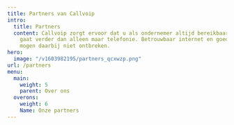 ```yaml
---
title: Partners van Callvoip
intro:
  title: Partners
  content: Callvoip zorgt ervoor dat u als ondernemer altijd bereikbaar bent, dat
    gaat verder dan alleen maar telefonie. Betrouwbaar internet en goede apparatuur
    mogen daarbij niet ontbreken.
hero:
  image: "/v1603982195/partners_qcxwzp.png"
url: /partners
menu:
  main:
    weight: 5
    parent: Over ons
  overons:
    weight: 6
    Name: Onze partners
---
```

